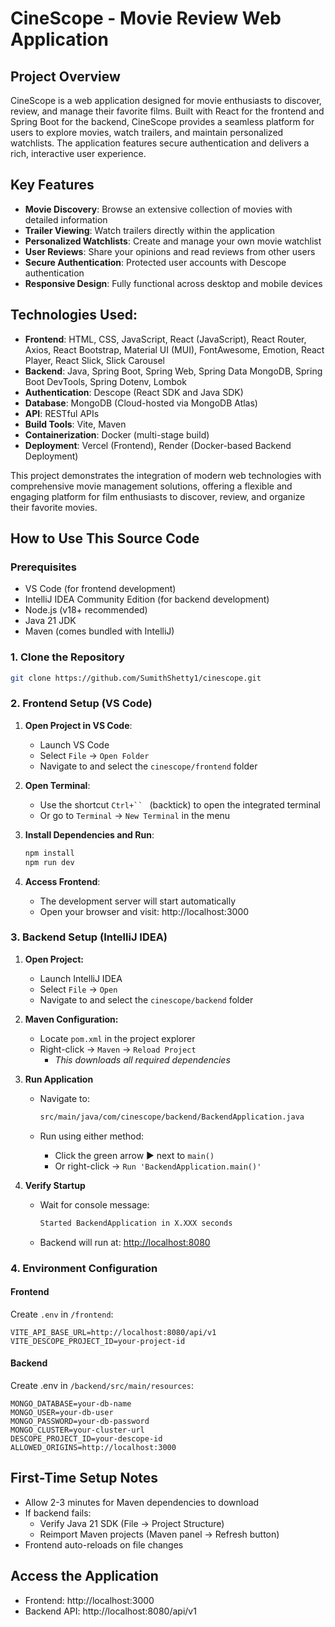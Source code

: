 # CineScope - Movie Review Web Application

## Project Overview
CineScope is a web application designed for movie enthusiasts to discover, review, and manage their favorite films. Built with React for the frontend and Spring Boot for the backend, CineScope provides a seamless platform for users to explore movies, watch trailers, and maintain personalized watchlists. The application features secure authentication and delivers a rich, interactive user experience.

## Key Features
- **Movie Discovery**: Browse an extensive collection of movies with detailed information
- **Trailer Viewing**: Watch trailers directly within the application
- **Personalized Watchlists**: Create and manage your own movie watchlist
- **User Reviews**: Share your opinions and read reviews from other users
- **Secure Authentication**: Protected user accounts with Descope authentication
- **Responsive Design**: Fully functional across desktop and mobile devices

## Technologies Used:
- **Frontend**: HTML, CSS, JavaScript, React (JavaScript), React Router, Axios, React Bootstrap, Material UI (MUI), FontAwesome, Emotion, React Player, React Slick, Slick Carousel
- **Backend**: Java, Spring Boot, Spring Web, Spring Data MongoDB, Spring Boot DevTools, Spring Dotenv, Lombok
- **Authentication**: Descope (React SDK and Java SDK)
- **Database**: MongoDB (Cloud-hosted via MongoDB Atlas)
- **API**: RESTful APIs
- **Build Tools**: Vite, Maven
- **Containerization**: Docker (multi-stage build)
- **Deployment**: Vercel (Frontend), Render (Docker-based Backend Deployment)

This project demonstrates the integration of modern web technologies with comprehensive movie management solutions, offering a flexible and engaging platform for film enthusiasts to discover, review, and organize their favorite movies.

## How to Use This Source Code

### Prerequisites
- VS Code (for frontend development)
- IntelliJ IDEA Community Edition (for backend development)
- Node.js (v18+ recommended)
- Java 21 JDK
- Maven (comes bundled with IntelliJ)

### 1. Clone the Repository
```bash
git clone https://github.com/SumithShetty1/cinescope.git
```

### 2. Frontend Setup (VS Code)
1. **Open Project in VS Code**:
   - Launch VS Code
   - Select `File` → `Open Folder`
   - Navigate to and select the `cinescope/frontend` folder

2. **Open Terminal**:
   - Use the shortcut `Ctrl+`` ` (backtick) to open the integrated terminal
   - Or go to `Terminal` → `New Terminal` in the menu

3. **Install Dependencies and Run**:
   ```bash
   npm install
   npm run dev
   ```

4. **Access Frontend**:
    - The development server will start automatically
    - Open your browser and visit: http://localhost:3000

### 3. Backend Setup (IntelliJ IDEA)

1. **Open Project:**
    - Launch IntelliJ IDEA
    - Select `File` → `Open`
    - Navigate to and select the `cinescope/backend` folder

2. **Maven Configuration:**
    - Locate `pom.xml` in the project explorer
    - Right-click → `Maven` → `Reload Project`
        - *This downloads all required dependencies*

3. **Run Application**
    - Navigate to: 
        ```bash
        src/main/java/com/cinescope/backend/BackendApplication.java
        ```

    - Run using either method:
        - Click the green arrow ▶️ next to `main()`
        - Or right-click → `Run 'BackendApplication.main()'`

4. **Verify Startup**
    - Wait for console message: 
        ```bash
        Started BackendApplication in X.XXX seconds
        ```
    - Backend will run at: [http://localhost:8080](http://localhost:8080)

### 4. Environment Configuration

#### Frontend
Create `.env` in `/frontend`:
```env
VITE_API_BASE_URL=http://localhost:8080/api/v1
VITE_DESCOPE_PROJECT_ID=your-project-id
```
#### Backend
Create .env in `/backend/src/main/resources`:
```env
MONGO_DATABASE=your-db-name
MONGO_USER=your-db-user
MONGO_PASSWORD=your-db-password
MONGO_CLUSTER=your-cluster-url
DESCOPE_PROJECT_ID=your-descope-id
ALLOWED_ORIGINS=http://localhost:3000
```

## First-Time Setup Notes
- Allow 2-3 minutes for Maven dependencies to download
- If backend fails:
    - Verify Java 21 SDK (File → Project Structure)
    - Reimport Maven projects (Maven panel → Refresh button)
- Frontend auto-reloads on file changes

## Access the Application
- Frontend: http://localhost:3000
- Backend API: http://localhost:8080/api/v1
